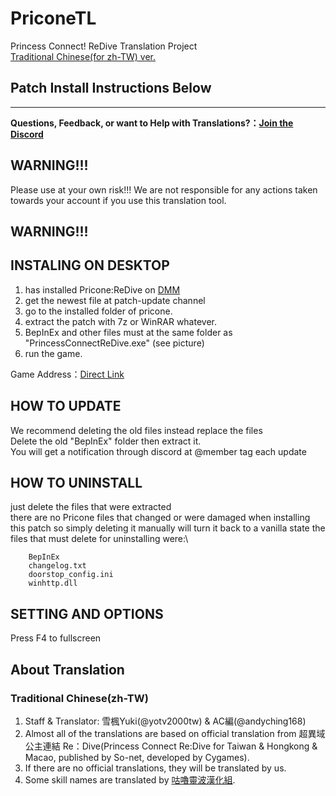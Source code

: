 # PriconeTL
 Princess Connect! ReDive Translation Project\
 [Traditional Chinese(for zh-TW) ver.](/README(zh-TW).md)
## Patch Install Instructions Below  

---
<b>Questions, Feedback, or want to Help with Translations?：[Join the Discord](https://discord.gg/vZjAy67KpB)</b>

## WARNING!!!
Please use at your own risk!!!  We are not responsible for any actions taken towards your account if you use this translation tool.
## WARNING!!!

## INSTALING ON DESKTOP
1. has installed Pricone:ReDive on [DMM](http://www.dmm.com/netgame/top/guide/playerguide_html/=/ch_navi=/)
2. get the newest file at patch-update channel
3. go to the installed folder of pricone.
4. extract the patch with 7z or WinRAR whatever.
5. BepInEx and other files must at the same folder as "PrincessConnectReDive.exe"
(see picture)
6. run the game. 

Game Address：[Direct Link](https://dmg.priconne-redive.jp/)

## HOW TO UPDATE
We recommend deleting the old files instead replace the files \
Delete the old "BepInEx" folder then extract it.\
You will get a notification through discord at @member tag each update

## HOW TO UNINSTALL
just delete the files that were extracted\
there are no Pricone files that changed or were damaged when installing this patch so simply deleting it manually will turn it back to a vanilla state
the files that must delete for uninstalling were:\
```
	BepInEx
	changelog.txt
	doorstop_config.ini
	winhttp.dll
```

## SETTING AND OPTIONS
Press F4 to fullscreen


## About Translation

### Traditional Chinese(zh-TW)
 1. Staff & Translator: 雪楓Yuki(@yotv2000tw) & AC編(@andyching168)
 2. Almost all of the translations are based on official translation from 超異域公主連結 Re：Dive(Princess Connect Re:Dive for Taiwan & Hongkong & Macao, published by So-net, developed by Cygames).
 3. If there are no official translations, they will be translated by us. 
 4. Some skill names are translated by [咕嚕靈波漢化組](https://www.facebook.com/%E5%92%95%E5%9A%95%E9%9D%88%E6%B3%A2-%E6%BC%A2%E5%8C%96%E7%B5%84-404878053623294).